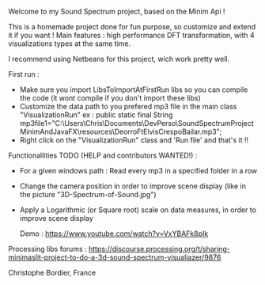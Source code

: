 Welcome to my Sound Spectrum project, based on the Minim Api !

This is a homemade project done for fun purpose, so customize and extend it if you want !
Main features : high performance DFT transformation, with 4 visualizations types at the same time.

I recommend using Netbeans for this project, wich work pretty well.

First run :
-  Make sure you import LibsToImportAtFirstRun libs so you can compile the code (it wont compile if you don't import these libs)
-  Customize the data path to you prefered mp3 file in the main class "VisualizationRun"  ex :  public static final  String mp3file1="C:\\Users\\Chris\\Documents\\DevPerso\\SoundSpectrumProjectMinimAndJavaFX\\resources\\DeorroFtElvisCrespoBailar.mp3";
- Right click on the "VisualizationRun" class and 'Run file' and that's it !!
   
Functionallities TODO (HELP and contributors WANTED!) : 
- For a given windows path : Read every mp3 in a specified folder in a row
- Change the camera position in order to improve scene display (like in the picture "3D-Spectrum-of-Sound.jpg")
- Apply a Logarithmic (or Square root) scale on data measures, in order to improve scene display
   
   Demo : https://www.youtube.com/watch?v=VxYBAFk8pIk
   
Processing libs forums : https://discourse.processing.org/t/sharing-minimaslit-project-to-do-a-3d-sound-spectrum-visualiazer/9876

Christophe Bordier, France
